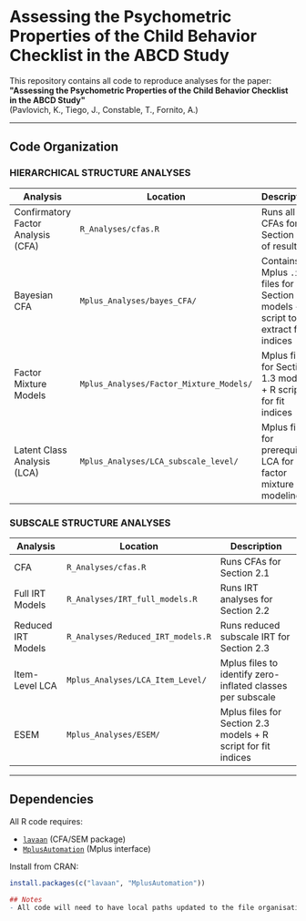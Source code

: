 # Assessing the Psychometric Properties of the Child Behavior Checklist in the ABCD Study

This repository contains all code to reproduce analyses for the paper:  
**"Assessing the Psychometric Properties of the Child Behavior Checklist in the ABCD Study"**  
(Pavlovich, K., Tiego, J., Constable, T., Fornito, A.)

---

## Code Organization

### HIERARCHICAL STRUCTURE ANALYSES

| Analysis | Location | Description |
|----------|----------|-------------|
| Confirmatory Factor Analysis (CFA) | `R_Analyses/cfas.R` | Runs all CFAs for Section 1.1 of results |
| Bayesian CFA | `Mplus_Analyses/bayes_CFA/` | Contains Mplus `.inp` files for Section 1.2 models + R script to extract fit indices |
| Factor Mixture Models | `Mplus_Analyses/Factor_Mixture_Models/` | Mplus files for Section 1.3 models + R script for fit indices |
| Latent Class Analysis (LCA) | `Mplus_Analyses/LCA_subscale_level/` | Mplus files for prerequisite LCA for factor mixture modeling |

### SUBSCALE STRUCTURE ANALYSES

| Analysis | Location | Description |
|----------|----------|-------------|
| CFA | `R_Analyses/cfas.R` | Runs CFAs for Section 2.1 |
| Full IRT Models | `R_Analyses/IRT_full_models.R` | Runs IRT analyses for Section 2.2 |
| Reduced IRT Models | `R_Analyses/Reduced_IRT_models.R` | Runs reduced subscale IRT for Section 2.3 |
| Item-Level LCA | `Mplus_Analyses/LCA_Item_Level/` | Mplus files to identify zero-inflated classes per subscale |
| ESEM | `Mplus_Analyses/ESEM/` | Mplus files for Section 2.3 models + R script for fit indices |

---

## Dependencies

All R code requires:
- [`lavaan`](https://lavaan.ugent.be/) (CFA/SEM package)
- [`MplusAutomation`](https://github.com/michaelhallquist/MplusAutomation) (Mplus interface)

Install from CRAN:
```r
install.packages(c("lavaan", "MplusAutomation"))

## Notes
- All code will need to have local paths updated to the file organisation on your local machine.

